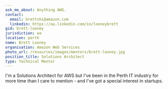 ```yaml
---
ask_me_about: Anything AWS.
contact:
  email: brettski@amazon.com
  linkedin: https://au.linkedin.com/in/looneybrett
gid: brett-looney
jurisdiction: wa
location: perth
name: Brett Looney
organisation: Amazon Web Services
photo_url: /resources/images/mentors/brett-looney.jpg
position_title: Solutions Architect
type: Technical Mentor
---
```


I'm a Solutions Architect for AWS but I've been in the Perth IT industry for more time than I care to mention - and I've got a special interest in startups.